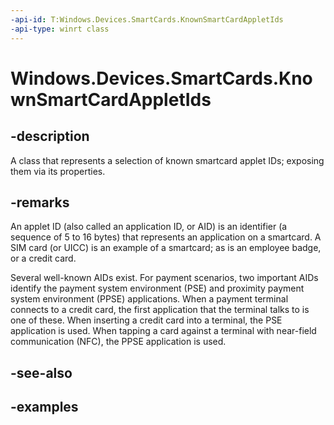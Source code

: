 ```yaml
---
-api-id: T:Windows.Devices.SmartCards.KnownSmartCardAppletIds
-api-type: winrt class
---
```


<!-- Class syntax.
public class KnownSmartCardAppletIds 
-->

# Windows.Devices.SmartCards.KnownSmartCardAppletIds

## -description
A class that represents a selection of known smartcard applet IDs; exposing them via its properties.

## -remarks
An applet ID (also called an application ID, or AID) is an identifier (a sequence of 5 to 16 bytes) that represents an application on a smartcard. A SIM card (or UICC) is an example of a smartcard; as is an employee badge, or a credit card.

Several well-known AIDs exist. For payment scenarios, two important AIDs identify the payment system environment (PSE) and proximity payment system environment (PPSE) applications. When a payment terminal connects to a credit card, the first application that the terminal talks to is one of these. When inserting a credit card into a terminal, the PSE application is used. When tapping a card against a terminal with near-field communication (NFC), the PPSE application is used.

## -see-also

## -examples


